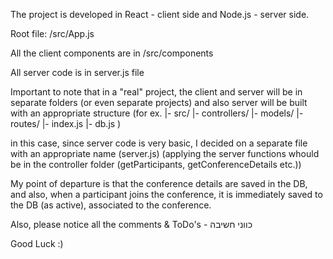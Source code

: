 The project is developed in React - client side and Node.js - server side.

Root file: /src/App.js

All the client components are in /src/components

All server code is in server.js file

Important to note that in a "real" project, the client and server will be in separate folders (or even separate projects)
and also server will be built with an appropriate structure
(for ex. |- src/
            |- controllers/
            |- models/
            |- routes/
            |- index.js
            |- db.js )

in this case, since server code is very basic, I decided on a separate file with an appropriate name (server.js)
(applying the server functions whould be in the controller folder (getParticipants, getConferenceDetails etc.))

My point of departure is that the conference details are saved in the DB,
and also, when a participant joins the conference, it is immediately saved to the DB (as active), associated to the conference.

Also, please notice all the comments & ToDo's - כווני חשיבה

Good Luck :)

